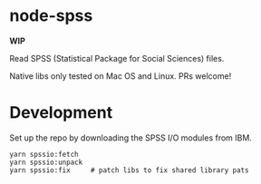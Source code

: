 # node-spss

**WIP**

Read SPSS (Statistical Package for Social Sciences) files.

Native libs only tested on Mac OS and Linux. PRs welcome!

# Development

Set up the repo by downloading the SPSS I/O modules from IBM.

    yarn spssio:fetch
    yarn spssio:unpack
    yarn spssio:fix     # patch libs to fix shared library pats

